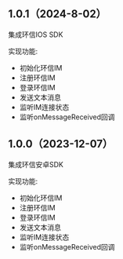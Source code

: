 ## 1.0.1（2024-8-02）
集成环信IOS SDK

实现功能:
- 初始化环信IM
- 注册环信IM
- 登录环信IM
- 发送文本消息
- 监听IM连接状态
- 监听onMessageReceived回调




## 1.0.0（2023-12-07）
集成环信安卓SDK

实现功能:
- 初始化环信IM
- 注册环信IM
- 登录环信IM
- 发送文本消息
- 监听IM连接状态
- 监听onMessageReceived回调

